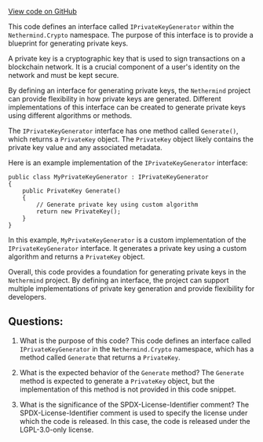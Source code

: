 [View code on GitHub](https://github.com/nethermindeth/nethermind/Nethermind.Crypto/IPrivateKeyGenerator.cs)

This code defines an interface called `IPrivateKeyGenerator` within the `Nethermind.Crypto` namespace. The purpose of this interface is to provide a blueprint for generating private keys. 

A private key is a cryptographic key that is used to sign transactions on a blockchain network. It is a crucial component of a user's identity on the network and must be kept secure. 

By defining an interface for generating private keys, the `Nethermind` project can provide flexibility in how private keys are generated. Different implementations of this interface can be created to generate private keys using different algorithms or methods. 

The `IPrivateKeyGenerator` interface has one method called `Generate()`, which returns a `PrivateKey` object. The `PrivateKey` object likely contains the private key value and any associated metadata. 

Here is an example implementation of the `IPrivateKeyGenerator` interface:

```
public class MyPrivateKeyGenerator : IPrivateKeyGenerator
{
    public PrivateKey Generate()
    {
        // Generate private key using custom algorithm
        return new PrivateKey();
    }
}
```

In this example, `MyPrivateKeyGenerator` is a custom implementation of the `IPrivateKeyGenerator` interface. It generates a private key using a custom algorithm and returns a `PrivateKey` object. 

Overall, this code provides a foundation for generating private keys in the `Nethermind` project. By defining an interface, the project can support multiple implementations of private key generation and provide flexibility for developers.
## Questions: 
 1. What is the purpose of this code?
   This code defines an interface called `IPrivateKeyGenerator` in the `Nethermind.Crypto` namespace, which has a method called `Generate` that returns a `PrivateKey`.

2. What is the expected behavior of the `Generate` method?
   The `Generate` method is expected to generate a `PrivateKey` object, but the implementation of this method is not provided in this code snippet.

3. What is the significance of the SPDX-License-Identifier comment?
   The SPDX-License-Identifier comment is used to specify the license under which the code is released. In this case, the code is released under the LGPL-3.0-only license.